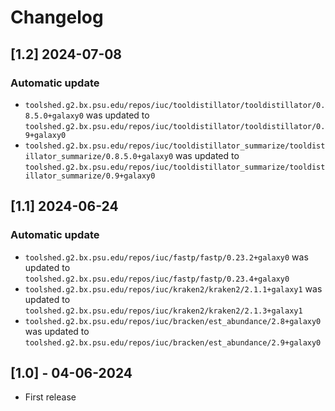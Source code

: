 # Changelog

## [1.2] 2024-07-08

### Automatic update
- `toolshed.g2.bx.psu.edu/repos/iuc/tooldistillator/tooldistillator/0.8.5.0+galaxy0` was updated to `toolshed.g2.bx.psu.edu/repos/iuc/tooldistillator/tooldistillator/0.9+galaxy0`
- `toolshed.g2.bx.psu.edu/repos/iuc/tooldistillator_summarize/tooldistillator_summarize/0.8.5.0+galaxy0` was updated to `toolshed.g2.bx.psu.edu/repos/iuc/tooldistillator_summarize/tooldistillator_summarize/0.9+galaxy0`

## [1.1] 2024-06-24

### Automatic update
- `toolshed.g2.bx.psu.edu/repos/iuc/fastp/fastp/0.23.2+galaxy0` was updated to `toolshed.g2.bx.psu.edu/repos/iuc/fastp/fastp/0.23.4+galaxy0`
- `toolshed.g2.bx.psu.edu/repos/iuc/kraken2/kraken2/2.1.1+galaxy1` was updated to `toolshed.g2.bx.psu.edu/repos/iuc/kraken2/kraken2/2.1.3+galaxy1`
- `toolshed.g2.bx.psu.edu/repos/iuc/bracken/est_abundance/2.8+galaxy0` was updated to `toolshed.g2.bx.psu.edu/repos/iuc/bracken/est_abundance/2.9+galaxy0`

## [1.0] - 04-06-2024

- First release
